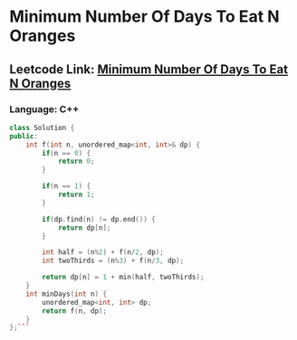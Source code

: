 # Minimum Number Of Days To Eat N Oranges

## Leetcode Link: [Minimum Number Of Days To Eat N Oranges](https://leetcode.com/problems/minimum-number-of-days-to-eat-n-oranges/)
### Language: C++

```cpp
class Solution {
public:
    int f(int n, unordered_map<int, int>& dp) {
        if(n == 0) {
            return 0;
        }

        if(n == 1) {
            return 1;
        }

        if(dp.find(n) != dp.end()) {
            return dp[n];
        }

        int half = (n%2) + f(n/2, dp);
        int twoThirds = (n%3) + f(n/3, dp);

        return dp[n] = 1 + min(half, twoThirds);
    }
    int minDays(int n) {
        unordered_map<int, int> dp;
        return f(n, dp);
    }
};```



